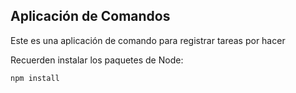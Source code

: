 ## Aplicación de Comandos

Este es una aplicación de comando para registrar tareas por hacer

Recuerden instalar los paquetes de Node: 
``````
npm install
``````
